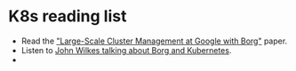 # K8s reading list

- Read the ["Large-Scale Cluster Management at Google with Borg"](https://ai.google/research/pubs/pub43438) paper.
- Listen to [John Wilkes talking about Borg and Kubernetes](https://www.gcppodcast.com/post/episode-46-borg-and-k8s-with-john-wilkes/).
- 